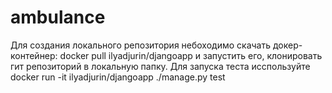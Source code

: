 # ambulance
Для создания локального репозитория небоходимо скачать докер-контейнер:
docker pull ilyadjurin/djangoapp
и запустить его, клонировать гит репозиторий в локальную папку.
Для запуска теста исспользуйте 
docker run  -it ilyadjurin/djangoapp ./manage.py test
